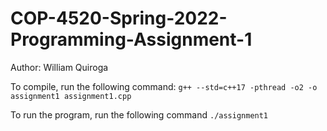 # COP-4520-Spring-2022-Programming-Assignment-1

Author: William Quiroga

To compile, run the following command:
`g++ --std=c++17 -pthread -o2 -o assignment1 assignment1.cpp`

To run the program, run the following command
`./assignment1`
